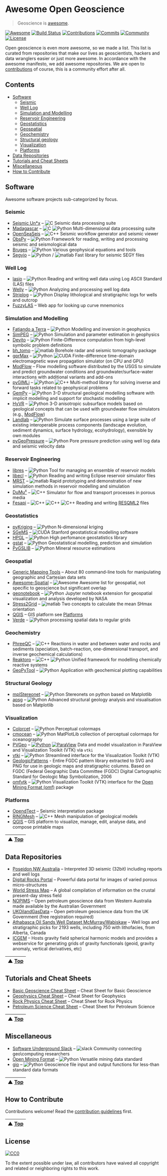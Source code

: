# Awesome Open Geoscience 
> Geoscience is [awesome](awesome.md).

[![Awesome](https://cdn.rawgit.com/sindresorhus/awesome/d7305f38d29fed78fa85652e3a63e154dd8e8829/media/badge.svg)](https://github.com/sindresorhus/awesome) [![Build Status](https://img.shields.io/travis/softwareunderground/awesome-open-geoscience.svg?label=link%20check&logo=travis)](https://travis-ci.org/softwareunderground/awesome-open-geoscience) [![Contributions](https://img.shields.io/github/issues-pr-closed-raw/softwareunderground/awesome-open-geoscience.svg?label=contributions)](https://github.com/softwareunderground/awesome-open-geoscience/pulls) [![Commits](https://img.shields.io/github/last-commit/softwareunderground/awesome-open-geoscience.svg?label=last%20contribution)](https://github.com/softwareunderground/awesome-open-geoscience/commits/master) [![Community](https://img.shields.io/badge/community-slack-blue.svg?logo=slack)](https://softwareunderground.org/slack) [![License](https://img.shields.io/github/license/softwareunderground/awesome-open-geoscience.svg)](https://github.com/softwareunderground/awesome-open-geoscience/blob/master/LICENSE)  

Open geoscience is even more awesome, so we made a list. This list is curated from repositories that make our lives as geoscientists, hackers and data wranglers easier or just more awesome. In accordance with the awesome manifesto, we add awesome repositories. We are open to [contributions](contributing.md) of course, this is a community effort after all.

## Contents

- [Software](#software)
    - [Seismic](#seismic)
    - [Well Log](#well-log)
    - [Simulation and Modelling](#simulation-and-modelling)
    - [Reservoir Engineering](#reservoir-engineering)
    - [Geostatistics](#geostatistics)
    - [Geospatial](#geospatial)
    - [Geochemistry](#geochemistry)
    - [Structural geology](#structural-geology)
    - [Visualization](#visualization)
    - [Platforms](#platforms)
- [Data Repositories](#data-repositories)
- [Tutorials and Cheat Sheets](#tutorials-and-cheat-sheets)
- [Miscellaneous](#miscellaneous)
- [How to Contribute](#how-to-contribute)


## Software
Awesome software projects sub-categorized by focus.

### Seismic
- [Seismic Un\*x](https://github.com/JohnWStockwellJr/SeisUnix) – ![C](media/icon/c.svg) Seismic data processing suite
- [Madagascar](http://www.ahay.org/wiki/Installation) – ![C](media/icon/c.svg) ![Python](media/icon/python.svg) Multi-dimensional data processing suite
- [OpenSeaSeis](https://github.com/JohnWStockwellJr/OpenSeaSeis) – ![C++](media/icon/cplusplus.svg) Seismic workflow generator and seismic viewer
- [ObsPy](https://github.com/obspy/obspy/wiki) – ![Python](media/icon/python.svg) Framework for reading, writing and processing seismic and seismological data
- [Bruges](https://github.com/agile-geoscience/bruges/tree/master/bruges) – ![Python](media/icon/python.svg) Various geophysical equations and tools
- [Segyio](https://github.com/equinor/segyio) – ![Python](media/icon/python.svg) / ![matlab](media/icon/matlab.svg) Fast library for seismic SEGY files
### Well Log
- [lasio](https://github.com/kinverarity1/lasio/) – ![Python](media/icon/python.svg) Reading and writing well data using Log ASCII Standard (LAS) files
- [Welly](https://github.com/agile-geoscience/welly) – ![Python](media/icon/python.svg) Analyzing and processing well log data
- [Striplog](https://github.com/agile-geoscience/striplog) – ![Python](media/icon/python.svg) Display lithological and stratigraphic logs for wells and outcrop
- [FuzzyLAS](http://fuzzylas.appspot.com/) – Web app for looking up curve mnemonics
### Simulation and Modelling
- [Fatiando a Terra](http://www.fatiando.org/) – ![Python](media/icon/python.svg) Modelling and inversion in geophysics
- [SimPEG](http://simpeg.xyz) – ![Python](media/icon/python.svg) Simulation and parameter estimation in geophysics
- [Devito](https://www.opesci.org/devito-public) – ![Python](media/icon/python.svg) Finite-Difference computation from high-level symbolic problem definitions
- [bh_tomo](https://github.com/groupeLIAMG/bh_tomo) – ![matlab](media/icon/matlab.svg) Borehole radar and seismic tomography package
- [gprMax](http://www.gprmax.com/) – ![Python](media/icon/python.svg) ![CUDA](media/icon/cuda.svg) Finite-difference time-domain electromagnetic wave propagation simulator (on CPU and GPU)
- [ModFlow](https://www.usgs.gov/software/modflow-6-usgs-modular-hydrologic-model) – Flow modelling software distributed by the USGS to simulate and predict groundwater conditions and groundwater/surface-water interactions with additional variants and add-ons
- [pyGIMLi](https://www.pygimli.org/) – ![Python](media/icon/python.svg) ![C++](media/icon/cplusplus.svg) Multi-method library for solving inverse and forward tasks related to geophysical problems
- [GemPy](https://github.com/cgre-aachen/gempy) – ![Python](media/icon/python.svg) 3-D structural geological modelling software with implicit modelling and support for stochastic modelling
- [HyVR](https://github.com/driftingtides/hyvr) – ![Python](media/icon/python.svg) 3-D anisotropic subsurface models based on geological concepts that can be used with groundwater flow simulators (e.g., [ModFlow](#simulation-and-modelling))
- [Landlab](https://github.com/landlab/landlab) – ![Python](media/icon/python.svg) Simulate surface processes using a large suite of existing interoperable process components (landscape evolution, sediment dynamics, surface hydrology, ecohydrology), exensible by own modules
- [pyGeoPressure](https://pygeopressure.readthedocs.io/en/latest/) – ![Python](media/icon/python.svg) Pore pressure prediction using well log data and seismic velocity data
### Reservoir Engineering
- [libres](https://github.com/equinor/libres) – ![Python](media/icon/python.svg) Tool for managing an ensemble of reservoir models
- [libecl](https://github.com/equinor/libecl) – ![Python](media/icon/python.svg) Reading and writing Eclipse reservoir simulator files
- [MRST](https://www.sintef.no/projectweb/mrst) – ![matlab](media/icon/matlab.svg) Rapid prototyping and demonstration of new simulation methods in reservoir modelling and simulation
- [DuMu<sup>x</sup>](https://dumux.org) – ![C++](media/icon/cplusplus.svg) Simulator for flow and transport processes in porous media
- [Fesapi](https://github.com/F2I-Consulting/fesapi) – ![C++](media/icon/cplusplus.svg) ![C++](media/icon/java.svg) ![C++](media/icon/csharp.svg) Reading and writing [RESQML2](https://www.energistics.org/portfolio/resqml-data-standards/) files
### Geostatistics
- [pyKriging](https://github.com/capaulson/pyKriging) – ![Python](media/icon/python.svg) N-dimensional kriging
- [SGeMS](http://sgems.sourceforge.net/) – ![CUDA](media/icon/cuda.svg) Stanford geostatistical modelling software
- [HPGL](https://github.com/hpgl/hpgl) – ![Python](media/icon/python.svg) High perfomance geostatistics library
- [gstat](https://github.com/edzer/gstat/) – ![Python](media/icon/r.svg) Geostatistical modelling, prediction and simulation
- [PyGSLIB](https://opengeostat.github.io/pygslib/index.html) – ![Python](media/icon/python.svg) Mineral resource estimations
### Geospatial
- [Generic Mapping Tools](http://gmt.soest.hawaii.edu/) – About 80 command-line tools for manipulating geographic and Cartesian data sets
- [Awesome-Spatial](https://github.com/RoboDonut/awesome-spatial) – ![Awesome](media/icon/awesome.svg) Awesome list for geospatial, not specific to geoscience but significant overlap
- [geonotebook](https://github.com/OpenGeoscience/geonotebook) – ![Python](media/icon/python.svg) Jupyter notebook extension for geospatial visualization and analysis developed by NASA
- [Stress2Grid](http://pmd.gfz-potsdam.de/wsm/showshort.php?id=escidoc:2112906) – ![matlab](media/icon/matlab.svg) Two concepts to calculate the mean SHmax orientation
- [QGIS](#platforms) – GIS platform see [Platforms](#platforms)
- [Verde](https://github.com/fatiando/verde) – ![Python](media/icon/python.svg) processing spatial data to regular grids
### Geochemistry
- [PhreeQC](https://wwwbrr.cr.usgs.gov/projects/GWC_coupled/phreeqc/) – ![C++](media/icon/cplusplus.svg) Reactions in water and between water and rocks and sediments (speciation, batch-reaction, one-dimensional transport, and inverse geochemical calculations)
- [Reaktoro](https://reaktoro.org/) – ![C++](media/icon/cplusplus.svg) ![Python](media/icon/python.svg) Unified framework for modelling chemically reactive systems
- [GeoPyTool](https://github.com/GeoPyTool/GeoPyTool) – ![Python](media/icon/python.svg) Application with geochemical plotting capabilities
### Structural Geology
- [mplStereonet](https://github.com/joferkington/mplstereonet) – ![Python](media/icon/python.svg) Stereonets on python based on Matplotlib
- [apsg](https://github.com/ondrolexa/apsg) – ![Python](media/icon/python.svg) Advanced structural geology analysis and visualisation based on Matplotlib
### Visualization
- [Colorcet](https://github.com/pyviz/colorcet)  – ![Python](media/icon/python.svg) Perceptual colormaps
- [cmocean](https://matplotlib.org/cmocean/) – ![Python](media/icon/python.svg) MatPlotLib collection of perceptual colormaps for oceanography
- [PVGeo](https://github.com/OpenGeoVis/PVGeo) – [![Python](media/icon/python.svg)](https://pypi.org/project/PVGeo/) [![ParaView](media/icon/paraview.svg)](https://www.paraview.org) Data and model visualization in ParaView and Visualization Toolkit (VTK) via `vtki`
- [vtki](https://docs.vtki.org/en/latest/) – ![Python](media/icon/python.svg) Streamlined interface for the Visualization Toolkit (VTK)
- [GeologicPatterns](https://github.com/davenquinn/geologic-patterns) - Entire FGDC pattern library extracted to SVG and PNG for use in geologic maps and stratigraphic columns. Based on FGDC (Federal Geographic Data Committee (FGDC) Digital Cartographic Standard for Geologic Map Symbolization, 2006
- [omfvtk](https://omfvtk.readthedocs.io/en/latest/) – ![Python](media/icon/python.svg) Visualization Toolkit (VTK) interface for the [Open Mining Format (omf)](#miscellaneous) package
### Platforms
- [OpendTect](https://dgbes.com/index.php/software#free) – Seismic interpretation package
- [RINGMesh](https://github.com/ringmesh/RINGMesh) – ![C++](media/icon/cplusplus.svg) Mesh manipulation of geological models
- [QGIS](http://www.qgis.com/) – GIS platform to visualize, manage, edit, analyse data, and compose printable maps

| ▲ [Top](#awesome-open-geoscience-) |
| --- |

## Data Repositories
- [Poseidon NW Australia](https://drive.google.com/drive/folders/0B7brcf-eGK8Cbk9ueHA0QUU4Zjg) – Interpreted 3D seismic (32bit) including reports and well logs
- [Digital Rocks Portal](https://www.digitalrocksportal.org/) – Powerful data portal for images of varied porous micro-structures
- [World Stress Map](http://www.world-stress-map.org/) – A global compilation of information on the crustal present-day stress field
- [NOPIMS](https://nopims.dmp.wa.gov.au/nopims/) – Open petroleum geoscience data from Western Australia made available by the Australian Government
- [UKOilandGasData](https://www.ukoilandgasdata.com/) – Open petroleum geoscience data from the UK Government (free registration required)
- [Athabasca Oil Sands Well Dataset McMurray/Wabiskaw](https://ags.aer.ca/publications/SPE_006.html) – Well logs and stratigraphic picks for 2193 wells, including 750 with lithofacies, from Alberta, Canada
- [ICGEM](http://icgem.gfz-potsdam.de/home) – Hosts gravity field spherical harmonic models and provides a webservice for generating grids of gravity functionals (geoid, gravity anomaly, vertical derivatives, etc)

| ▲ [Top](#awesome-open-geoscience-) |
| --- |

## Tutorials and Cheat Sheets

- [Basic Geoscience Cheat Sheet](https://static.squarespace.com/static/549dcda5e4b0a47d0ae1db1e/54a06d6ee4b0d158ed95f696/54a06d6fe4b0d158ed95fff0/1295033898443/Cheatsheet_basic.pdf) – Cheat Sheet for Basic Geoscience
- [Geophysics Cheat Sheet](https://static.squarespace.com/static/549dcda5e4b0a47d0ae1db1e/54a06d6ee4b0d158ed95f696/54a06d70e4b0d158ed9603f5/1350658645407/Cheatsheet_geophysics.pdf) – Cheat Sheet for Geophysics
- [Rock Physics Cheat Sheet](https://static.squarespace.com/static/549dcda5e4b0a47d0ae1db1e/54a06d6ee4b0d158ed95f696/54a06d6fe4b0d158ed960042/1374593568367/Cheatsheet_Rock_Physics.pdf) –  Cheat Sheet for Rock Physics
- [Petroleum Science Cheat Sheet](https://static.squarespace.com/static/549dcda5e4b0a47d0ae1db1e/54a06d6ee4b0d158ed95f696/54a06d6fe4b0d158ed96019e/1323808738753/Cheatsheet_petroleum.pdf) – Cheat Sheet for Petroleum Science

| ▲ [Top](#awesome-open-geoscience-) |
| --- |

## Miscellaneous

- [Software Underground Slack](https://softwareunderground.org/) – ![slack](media/icon/slack.svg) Community connecting geo\computing researchers
- [Open Mining Format](https://omf.readthedocs.io/en/latest/) – ![Python](media/icon/python.svg) Versatile mining data standard
- [gio](https://github.com/agile-geoscience/gio) – ![Python](media/icon/python.svg) Geoscience file input and output functions for less-than standard data formats

| ▲ [Top](#awesome-open-geoscience-) |
| --- |

## How to Contribute

Contributions welcome! Read the [contribution guidelines](contributing.md) first.

| ▲ [Top](#awesome-open-geoscience-) |
| --- |

## License

[![CC0](http://mirrors.creativecommons.org/presskit/buttons/88x31/svg/cc-zero.svg)](https://creativecommons.org/publicdomain/zero/1.0/)

To the extent possible under law, all contributors have waived all copyright and
related or neighboring rights to this work.
